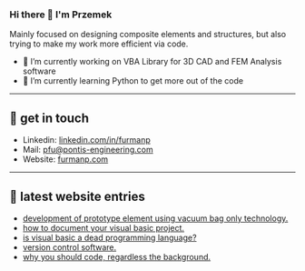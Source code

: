 ### Hi there 👋 I'm Przemek
Mainly focused on designing composite elements and structures, but also trying to make my work more efficient via code.

- 🔭 I’m currently working on VBA Library for 3D CAD and FEM Analysis software
- 🌱 I’m currently learning Python to get more out of the code

--- 

## 🌌 get in touch 

- Linkedin: [linkedin.com/in/furmanp](linkedin.com/in/furmanp/) 
- Mail: [pfu@pontis-engineering.com](pfu@pontis-engineering.com)
- Website: [furmanp.com](https://www.furmanp.com)
  
--- 

## 📕 latest website entries 

<!-- BLOG-POST-LIST:START -->
- [development of prototype element using vacuum bag only technology.](https://furmanp.com//vbo-technology/)
- [how to document your visual basic project.](https://furmanp.com//how-to-document-vba/)
- [is visual basic a dead programming language?](https://furmanp.com//is-visual-basic-dead/)
- [version control software.](https://furmanp.com//version-control-software/)
- [why you should code, regardless the background.](https://furmanp.com//why-you-should-code/)
<!-- BLOG-POST-LIST:END -->
